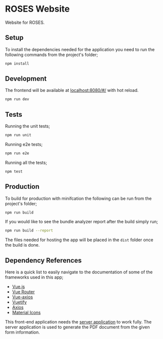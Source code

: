 # ROSES Website

Website for ROSES.

## Setup

To install the dependencies needed for the application you need to run the following commands
from the project's folder;

``` bash
npm install
```

## Development

The frontend will be available at [localhost:8080/#/](http://localhost:8080/#/) with hot
reload.

``` bash
npm run dev
```

## Tests

Running the unit tests;

``` bash
npm run unit
```

Running e2e tests;

``` bash
npm run e2e
```

Running all the tests;

``` bash
npm test
```

## Production

To build for production with minifcation the following can be run from the project's
folder;

``` bash
npm run build
```

If you would like  to see the bundle analyzer report after the build simply run;

``` bash
npm run build --report
```

The files needed for hosting the app will be placed in the `dist` folder once the build is done.

## Dependency References

Here is a quick list to easily navigate to the documentation of some of the frameworks used in this
app;

 * [Vue.js](https://vuejs.org/)
 * [Vue Router](https://router.vuejs.org/en/)
 * [Vue-axios](https://github.com/imcvampire/vue-axios)
 * [Vuetify](https://vuetifyjs.com/)
 * [Axios](https://github.com/axios/axios)
 * [Material Icons](https://material.io/icons/)

 This front-end application needs the [server application](https://github.com/ESHackathon/roses-pdf-generator) to
 work fully. The server application is used to generate the PDF document from the given form information.
